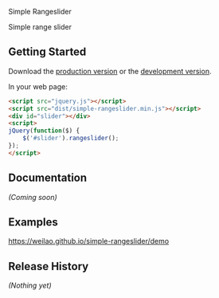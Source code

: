  Simple Rangeslider

Simple range slider

## Getting Started
Download the [production version][min] or the [development version][max].

[min]: https://raw.githubusercontent.com/weilao/simple-rangeslider/master/dist/simple-rangeslider.min.js
[max]: https://raw.githubusercontent.com/weilao/simple-rangeslider/master/dist/jquery.simple-rangeslider.js

In your web page:

```html
<script src="jquery.js"></script>
<script src="dist/simple-rangeslider.min.js"></script>
<div id="slider"></div>
<script>
jQuery(function($) {
    $('#slider').rangeslider();
});
</script>
```

## Documentation
_(Coming soon)_

## Examples
https://weilao.github.io/simple-rangeslider/demo

## Release History
_(Nothing yet)_

